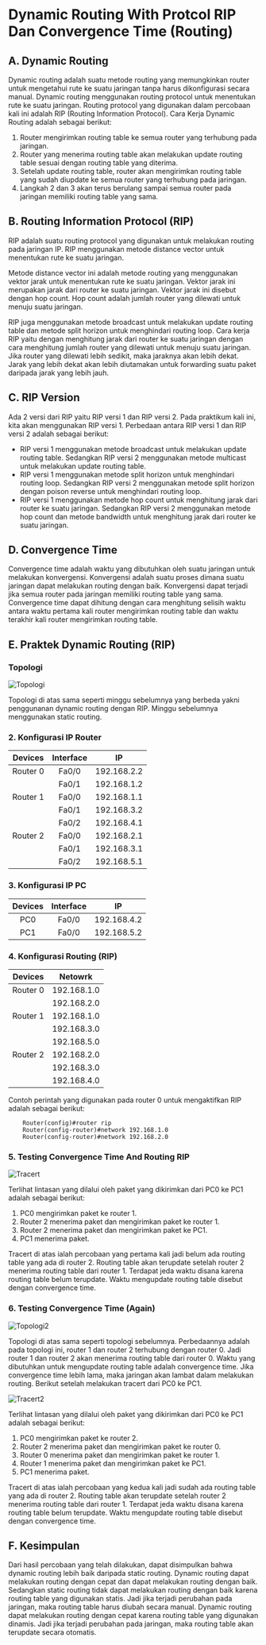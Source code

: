 # Dynamic Routing With Protcol RIP Dan Convergence Time (Routing)

## A. Dynamic Routing

Dynamic routing adalah suatu metode routing yang memungkinkan router untuk mengetahui rute ke suatu jaringan tanpa harus dikonfigurasi secara manual. Dynamic routing menggunakan routing protocol untuk menentukan rute ke suatu jaringan. Routing protocol yang digunakan dalam percobaan kali ini adalah RIP (Routing Information Protocol). Cara Kerja Dynamic Routing adalah sebagai berikut:

1. Router mengirimkan routing table ke semua router yang terhubung pada jaringan.
2. Router yang menerima routing table akan melakukan update routing table sesuai dengan routing table yang diterima.
3. Setelah update routing table, router akan mengirimkan routing table yang sudah diupdate ke semua router yang terhubung pada jaringan.
4. Langkah 2 dan 3 akan terus berulang sampai semua router pada jaringan memiliki routing table yang sama.

## B. Routing Information Protocol (RIP)

RIP adalah suatu routing protocol yang digunakan untuk melakukan routing pada jaringan IP. RIP menggunakan metode distance vector untuk menentukan rute ke suatu jaringan.

Metode distance vector ini adalah metode routing yang menggunakan vektor jarak untuk menentukan rute ke suatu jaringan. Vektor jarak ini merupakan jarak dari router ke suatu jaringan. Vektor jarak ini disebut dengan hop count. Hop count adalah jumlah router yang dilewati untuk menuju suatu jaringan.

RIP juga menggunakan metode broadcast untuk melakukan update routing table dan metode split horizon untuk menghindari routing loop. Cara kerja RIP yaitu dengan menghitung jarak dari router ke suatu jaringan dengan cara menghitung jumlah router yang dilewati untuk menuju suatu jaringan. Jika router yang dilewati lebih sedikit, maka jaraknya akan lebih dekat. Jarak yang lebih dekat akan lebih diutamakan untuk forwarding suatu paket daripada jarak yang lebih jauh.

## C. RIP Version

Ada 2 versi dari RIP yaitu RIP versi 1 dan RIP versi 2. Pada praktikum kali ini, kita akan menggunakan RIP versi 1. Perbedaan antara RIP versi 1 dan RIP versi 2 adalah sebagai berikut:

- RIP versi 1 menggunakan metode broadcast untuk melakukan update routing table. Sedangkan RIP versi 2 menggunakan metode multicast untuk melakukan update routing table.
- RIP versi 1 menggunakan metode split horizon untuk menghindari routing loop. Sedangkan RIP versi 2 menggunakan metode split horizon dengan poison reverse untuk menghindari routing loop.
- RIP versi 1 menggunakan metode hop count untuk menghitung jarak dari router ke suatu jaringan. Sedangkan RIP versi 2 menggunakan metode hop count dan metode bandwidth untuk menghitung jarak dari router ke suatu jaringan.

## D. Convergence Time

Convergence time adalah waktu yang dibutuhkan oleh suatu jaringan untuk melakukan konvergensi. Konvergensi adalah suatu proses dimana suatu jaringan dapat melakukan routing dengan baik. Konvergensi dapat terjadi jika semua router pada jaringan memiliki routing table yang sama. Convergence time dapat dihitung dengan cara menghitung selisih waktu antara waktu pertama kali router mengirimkan routing table dan waktu terakhir kali router mengirimkan routing table.

## E. Praktek Dynamic Routing (RIP)

### Topologi

![Topologi](assets/Topologi.png)

Topologi di atas sama seperti minggu sebelumnya yang berbeda yakni penggunanan dynamic routing dengan RIP. Minggu sebelumnya menggunakan static routing.

### 2. Konfigurasi IP Router

| Devices  | Interface |     IP      |
| :------: | :-------: | :---------: |
| Router 0 |   Fa0/0   | 192.168.2.2 |
|          |   Fa0/1   | 192.168.1.2 |
| Router 1 |   Fa0/0   | 192.168.1.1 |
|          |   Fa0/1   | 192.168.3.2 |
|          |   Fa0/2   | 192.168.4.1 |
| Router 2 |   Fa0/0   | 192.168.2.1 |
|          |   Fa0/1   | 192.168.3.1 |
|          |   Fa0/2   | 192.168.5.1 |

### 3. Konfigurasi IP PC

| Devices | Interface |     IP      |
| :-----: | :-------: | :---------: |
|   PC0   |   Fa0/0   | 192.168.4.2 |
|   PC1   |   Fa0/0   | 192.168.5.2 |

### 4. Konfigurasi Routing (RIP)

| Devices  |   Netowrk   |
| :------: | :---------: |
| Router 0 | 192.168.1.0 |
|          | 192.168.2.0 |
| Router 1 | 192.168.1.0 |
|          | 192.168.3.0 |
|          | 192.168.5.0 |
| Router 2 | 192.168.2.0 |
|          | 192.168.3.0 |
|          | 192.168.4.0 |

Contoh perintah yang digunakan pada router 0 untuk mengaktifkan RIP adalah sebagai berikut:

        Router(config)#router rip
        Router(config-router)#network 192.168.1.0
        Router(config-router)#network 192.168.2.0

### 5. Testing Convergence Time And Routing RIP

![Tracert](assets/Tracert.png)

Terlihat lintasan yang dilalui oleh paket yang dikirimkan dari PC0 ke PC1 adalah sebagai berikut:

1. PC0 mengirimkan paket ke router 1.
2. Router 2 menerima paket dan mengirimkan paket ke router 1.
3. Router 2 menerima paket dan mengirimkan paket ke PC1.
4. PC1 menerima paket.

Tracert di atas ialah percobaan yang pertama kali jadi belum ada routing table yang ada di router 2. Routing table akan terupdate setelah router 2 menerima routing table dari router 1. Terdapat jeda waktu disana karena routing table belum terupdate. Waktu mengupdate routing table disebut dengan convergence time.

### 6. Testing Convergence Time (Again)

![Topologi2](assets/Topologi2.png)

Topologi di atas sama seperti topologi sebelumnya. Perbedaannya adalah pada topologi ini, router 1 dan router 2 terhubung dengan router 0. Jadi router 1 dan router 2 akan menerima routing table dari router 0. Waktu yang dibutuhkan untuk mengupdate routing table adalah convergence time. Jika convergence time lebih lama, maka jaringan akan lambat dalam melakukan routing. Berikut setelah melakukan tracert dari PC0 ke PC1.

![Tracert2](assets/Tracert2.png)

Terlihat lintasan yang dilalui oleh paket yang dikirimkan dari PC0 ke PC1 adalah sebagai berikut:

1. PC0 mengirimkan paket ke router 2.
2. Router 2 menerima paket dan mengirimkan paket ke router 0.
3. Router 0 menerima paket dan mengirimkan paket ke router 1.
4. Router 1 menerima paket dan mengirimkan paket ke PC1.
5. PC1 menerima paket.

Tracert di atas ialah percobaan yang kedua kali jadi sudah ada routing table yang ada di router 2. Routing table akan terupdate setelah router 2 menerima routing table dari router 1. Terdapat jeda waktu disana karena routing table belum terupdate. Waktu mengupdate routing table disebut dengan convergence time.

## F. Kesimpulan

Dari hasil percobaan yang telah dilakukan, dapat disimpulkan bahwa dynamic routing lebih baik daripada static routing. Dynamic routing dapat melakukan routing dengan cepat dan dapat melakukan routing dengan baik. Sedangkan static routing tidak dapat melakukan routing dengan baik karena routing table yang digunakan statis. Jadi jika terjadi perubahan pada jaringan, maka routing table harus diubah secara manual. Dynamic routing dapat melakukan routing dengan cepat karena routing table yang digunakan dinamis. Jadi jika terjadi perubahan pada jaringan, maka routing table akan terupdate secara otomatis.
